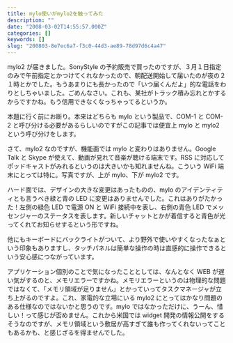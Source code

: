 ```yaml
---
title: mylo使いがmylo2を触ってみた
description: ""
date: "2008-03-02T14:55:57.000Z"
categories: []
keywords: []
slug: "200803-8e7ec6a7-f3c0-44d3-ae89-78d97d6c4a47"
---
```


mylo2 が届きました。SonyStyle の予約販売で買ったのですが、３月１日指定のみで午前指定とかつけてくれなかったので、朝配送開始して届いたのが夜の２１時とかでした。もうあまりにも長かったので「いつ届くんだよ」的な電話をわりとしちゃいました。ごめんなさい。これも、某社がトラック積み忘れとかするからですかね。もう信用できなくなっちゃってるというか。

本題に行く前にお断り。本来はどちらも mylo という製品で、COM-1 と COM-2 と呼び分ける必要があるらしいのですがこの記事では便宜上 mylo と mylo2 という呼び分けをします。

さて、mylo2 なのですが、機能面では mylo と変わりはありません。Google Talk と Skype が使えて、動画が見れて音楽が聴ける端末です。RSS に対応してポッドキャストがみれるというのは大きいかも知れませんね。こういう WiFi 端末にとっては特に。写真ですが、上が mylo、下が mylo2 です。

ハード面では、デザインの大きな変更はあったものの、mylo のアイデンティティとも言うべき緑と青の LED に変更はありませんでした。これはありがたかった！左側の緑色 LED で電源 ON と WiFi 接続中を表し、右側の青色 LED でメッセンジャーのステータスを表します。新しいチャットとかが着信すると青色が光ってくれてお知らせするという形ですね。

他にもキーボードにバックライトがついて、より野外で使いやすくなったなぁという印象もありますし、タッチパネルは簡単な操作の時は直感的に操作できるという安心感につながっています。

アプリケーション個別のことで気になったこととしては、なんとなく WEB が遅い気がするのと、メモリエラーですかね。メモリエラーというのは物理的な問題ではなくて、「メモリ領域が足りません」とかっていってタスクマネージャが立ち上がるのですよ。これ、家電的な立場にいる mylo2 にとってはかなり問題のある仕様なのではないかと思うのです。mylo ではなかっただけに、うーん、惜しい！って感じが否めません。これから米国では widget 開発の情報公開をするそうなのですが、メモリ領域という敷居が高すぎて誰も作ってくれないってこともあるかも、と感じざるを得ませんでした。
